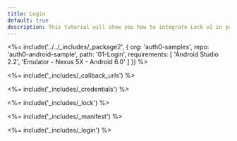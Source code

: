 ```yaml
---
title: Login
default: true
description: This tutorial will show you how to integrate Lock v2 in your Android project in order to present a login screen.
---
```


<%= include('../../_includes/_package2', {
  org: 'auth0-samples',
  repo: 'auth0-android-sample',
  path: '01-Login',
  requirements: [
    'Android Studio 2.2',
    'Emulator - Nexus 5X - Android 6.0'
  ]
}) %>

<%= include('_includes/_callback_urls') %>

<%= include('_includes/_credentials') %>

<%= include('_includes/_lock') %>

<%= include('_includes/_manifest') %>

<%= include('_includes/_login') %>

